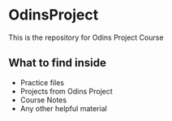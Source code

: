 # OdinsProject

This is the repository for Odins Project Course

## What to find inside
* Practice files
* Projects from Odins Project
* Course Notes
* Any other helpful material
